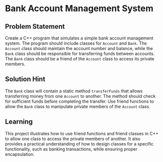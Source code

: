 # Bank Account Management System

## Problem Statement
Create a C++ program that simulates a simple bank account management system. The program should include classes for `Account` and `Bank`. The `Account` class should maintain the account number and balance, while the `Bank` class should be responsible for transferring funds between accounts. The `Bank` class should be a friend of the `Account` class to access its private members.

## Solution Hint
The `Bank` class will contain a static method `transferFunds` that allows transferring money from one `Account` to another. The method should check for sufficient funds before completing the transfer. Use friend functions to allow the `Bank` class to manipulate private members of the `Account` class.

## Learning
This project illustrates how to use friend functions and friend classes in C++ to allow one class to access the private members of another. It also provides a practical understanding of how to design classes for a specific functionality, such as banking transactions, while ensuring proper encapsulation.

